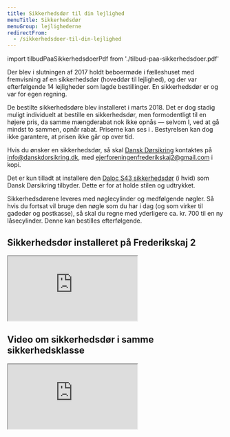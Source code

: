 ```yaml
---
title: Sikkerhedsdør til din lejlighed
menuTitle: Sikkerhedsdør
menuGroup: lejlighederne
redirectFrom:
  - /sikkerhedsdoer-til-din-lejlighed
---
```

import tilbudPaaSikkerhedsdoerPdf from './tilbud-paa-sikkerhedsdoer.pdf'

Der blev i slutningen af 2017 holdt beboermøde i fælleshuset med fremvisning af en sikkerhedsdør (hoveddør til lejlighed), og der var efterfølgende 14 lejligheder som lagde bestillinger. En sikkerhedsdør er og var for egen regning.

De bestilte sikkerhedsdøre blev installeret i marts 2018. Det er dog stadig muligt individuelt at bestille en sikkerhedsdør, men formodentligt til en højere pris, da samme mængderabat nok ikke opnås &mdash; selvom I, ved at gå mindst to sammen, opnår rabat. Priserne kan ses i <Pdf pdf={tilbudPaaSikkerhedsdoerPdf} text="tilbuddet fra Dansk Dørsikring" />. Bestyrelsen kan dog ikke garantere, at prisen ikke går op over tid.

Hvis du ønsker en sikkerhedsdør, så skal [Dansk Dørsikring](https://www.danskdorsikring.dk/) kontaktes på info@danskdorsikring.dk, med ejerforeningenfrederikskaj2@gmail.com i kopi.

Det er kun tilladt at installere den [Daloc&nbsp;S43 sikkerhedsdør](http://www.dorkatalog.daloc.dk/sikkerhedsdore/S43/) (i&nbsp;hvid) som Dansk Dørsikring tilbyder. Dette er for at holde stilen og udtrykket.

Sikkerhedsdørene leveres med nøglecylinder og medfølgende nøgler. Så hvis du fortsat vil bruge den nøgle som du har i dag (og som virker til gadedør og postkasse), så skal du regne med yderligere ca. kr.&nbsp;700 til en ny låsecylinder. Denne kan bestilles efterfølgende.

## Sikkerhedsdør installeret på Frederikskaj 2

<div class="iframe-container">
  <iframe title="Video med sikkerhedsdør installeret på Frederikskaj 2" src="https://www.youtube.com/embed/4jd8xO1qpg4" loading="lazy"></iframe>
</div>

## Video om sikkerhedsdør i samme sikkerhedsklasse

<div class="iframe-container">
  <iframe title="Video om sikkerhedsdør" src="https://www.youtube.com/embed/y0aOC9Y6XSM" loading="lazy"></iframe>
</div>
